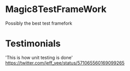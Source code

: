# Magic8TestFrameWork
Possibly the best test framefork

# Testimonials 
'This is how unit testing is done'
https://twitter.com/jeff_vee/status/571065560169099265
